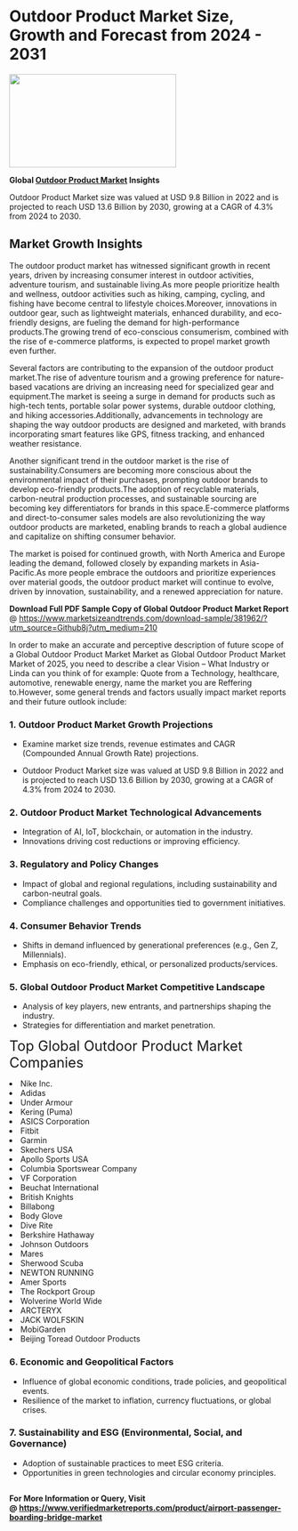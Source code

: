 <H1>Outdoor Product Market Size, Growth and Forecast from 2024 - 2031</H1><img class="aligncenter size-medium wp-image-584254" src="https://thirdeyenews.in/wp-content/uploads/2024/09/Global-Market-Research-300x168.jpeg" alt="" width="300" height="168" /><p><strong>Global&nbsp;<a href="https://www.marketsizeandtrends.com/download-sample/381962/?utm_source=Github8j?utm_medium=210">Outdoor Product Market</a> Insights</strong></p><p>Outdoor Product Market size was valued at USD 9.8 Billion in 2022 and is projected to reach USD 13.6 Billion by 2030, growing at a CAGR of 4.3% from 2024 to 2030.</p><p><h2>Market Growth Insights</h2> <p>The outdoor product market has witnessed significant growth in recent years, driven by increasing consumer interest in outdoor activities, adventure tourism, and sustainable living.As more people prioritize health and wellness, outdoor activities such as hiking, camping, cycling, and fishing have become central to lifestyle choices.Moreover, innovations in outdoor gear, such as lightweight materials, enhanced durability, and eco-friendly designs, are fueling the demand for high-performance products.The growing trend of eco-conscious consumerism, combined with the rise of e-commerce platforms, is expected to propel market growth even further.</p> <p>Several factors are contributing to the expansion of the outdoor product market.The rise of adventure tourism and a growing preference for nature-based vacations are driving an increasing need for specialized gear and equipment.The market is seeing a surge in demand for products such as high-tech tents, portable solar power systems, durable outdoor clothing, and hiking accessories.Additionally, advancements in technology are shaping the way outdoor products are designed and marketed, with brands incorporating smart features like GPS, fitness tracking, and enhanced weather resistance.</p> <p>Another significant trend in the outdoor market is the rise of sustainability.Consumers are becoming more conscious about the environmental impact of their purchases, prompting outdoor brands to develop eco-friendly products.The adoption of recyclable materials, carbon-neutral production processes, and sustainable sourcing are becoming key differentiators for brands in this space.E-commerce platforms and direct-to-consumer sales models are also revolutionizing the way outdoor products are marketed, enabling brands to reach a global audience and capitalize on shifting consumer behavior.</p> <p>The market is poised for continued growth, with North America and Europe leading the demand, followed closely by expanding markets in Asia-Pacific.As more people embrace the outdoors and prioritize experiences over material goods, the outdoor product market will continue to evolve, driven by innovation, sustainability, and a renewed appreciation for nature.</p> <p><span class=""><strong>Download Full PDF Sample Copy of Global Outdoor Product Market Report</strong> @ <a href="https://www.marketsizeandtrends.com/download-sample/381962/?utm_source=Github8j?utm_medium=210" target="_blank">https://www.marketsizeandtrends.com/download-sample/381962/?utm_source=Github8j?utm_medium=210</a></span></p><p>In order to make an accurate and perceptive description of future scope of a Global&nbsp;Outdoor Product Market Market as Global&nbsp;Outdoor Product Market Market of 2025, you need to describe a clear Vision &ndash; What Industry or Linda can you think of for example: Quote from a Technology, healthcare, automotive, renewable energy, name the market you are Reffering to.However, some general trends and factors usually impact market reports and their future outlook include:</p><h3>1.&nbsp;<strong>Outdoor Product Market Growth Projections</strong></h3><ul><li>Examine market size trends, revenue estimates and CAGR (Compounded Annual Growth Rate) projections.</li><li><p>Outdoor Product Market size was valued at USD 9.8 Billion in 2022 and is projected to reach USD 13.6 Billion by 2030, growing at a CAGR of 4.3% from 2024 to 2030.</p></li></ul><h3>2.&nbsp;<strong>Outdoor Product Market Technological Advancements</strong></h3><ul><li>Integration of AI, IoT, blockchain, or automation in the industry.</li><li>Innovations driving cost reductions or improving efficiency.</li></ul><h3>3.&nbsp;<strong>Regulatory and Policy Changes</strong></h3><ul><li>Impact of global and regional regulations, including sustainability and carbon-neutral goals.</li><li>Compliance challenges and opportunities tied to government initiatives.</li></ul><h3>4.&nbsp;<strong>Consumer Behavior Trends</strong></h3><ul><li>Shifts in demand influenced by generational preferences (e.g., Gen Z, Millennials).</li><li>Emphasis on eco-friendly, ethical, or personalized products/services.</li></ul><h3>5.&nbsp;<strong>Global Outdoor Product Market Competitive Landscape</strong></h3><ul><li>Analysis of key players, new entrants, and partnerships shaping the industry.</li><li>Strategies for differentiation and market penetration.</li></ul><p data-pm-slice="1 1 []"><span style="color: inherit; font-family: inherit; font-size: 25px;">Top Global Outdoor Product Market Companies</span></p><div class="" data-test-id=""><p><li>Nike Inc.</li><li> Adidas</li><li> Under Armour</li><li> Kering (Puma)</li><li> ASICS Corporation</li><li> Fitbit</li><li> Garmin</li><li> Skechers USA</li><li> Apollo Sports USA</li><li> Columbia Sportswear Company</li><li> VF Corporation</li><li> Beuchat International</li><li> British Knights</li><li> Billabong</li><li> Body Glove</li><li> Dive Rite</li><li> Berkshire Hathaway</li><li> Johnson Outdoors</li><li> Mares</li><li> Sherwood Scuba</li><li> NEWTON RUNNING</li><li> Amer Sports</li><li> The Rockport Group</li><li> Wolverine World Wide</li><li> ARCTERYX</li><li> JACK WOLFSKIN</li><li> MobiGarden</li><li> Beijing Toread Outdoor Products</li></p></div><h3>6.&nbsp;<strong>Economic and Geopolitical Factors</strong></h3><ul><li>Influence of global economic conditions, trade policies, and geopolitical events.</li><li>Resilience of the market to inflation, currency fluctuations, or global crises.</li></ul><h3>7.&nbsp;<strong>Sustainability and ESG (Environmental, Social, and Governance)</strong></h3><ul><li>Adoption of sustainable practices to meet ESG criteria.</li><li>Opportunities in green technologies and circular economy principles.</li></ul><h2><strong style="font-size: 14px;">For More Information or Query, Visit @&nbsp;</strong><a style="background-color: #ffffff; font-size: 14px;" href="https://www.marketsizeandtrends.com/report/outdoor-product-market/" target="_blank">https://www.verifiedmarketreports.com/product/airport-passenger-boarding-bridge-market</a></h2>